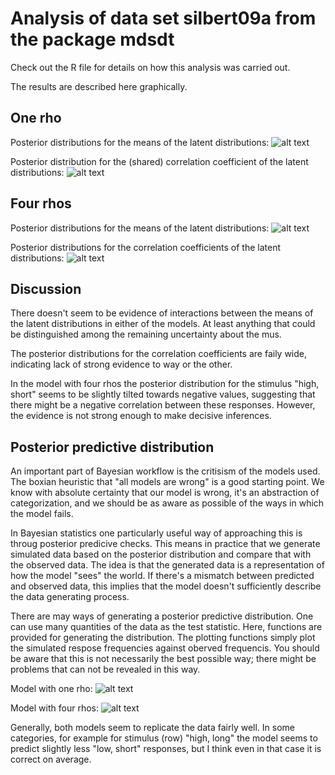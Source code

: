 # Analysis of data set silbert09a from the package mdsdt

Check out the R file for details on how this analysis was carried out.

The results are described here graphically. 

## One rho

Posterior distributions for the means of the latent distributions:
![alt text](one_rho_mus.png "Posterior distributions for the means of the latent distributions")

Posterior distribution for the (shared) correlation coefficient of the latent distributions:
![alt text](one_rho_rho.png "Posterior distribution for the (shared) correlation coefficient of the latent distributions")


## Four rhos

Posterior distributions for the means of the latent distributions:
![alt text](four_rhos_mus.png "Posterior distributions for the means of the latent distributions")

Posterior distributions for the correlation coefficients of the latent distributions:
![alt text](four_rhos_rhos.png "Posterior distributions for the correlation coefficients of the latent distributions")

## Discussion

There doesn't seem to be evidence of interactions between the means of the latent distributions in either of the models. At least anything that could be distinguished among the remaining uncertainty about the mus. 

The posterior distributions for the correlation coefficients are faily wide, indicating lack of strong evidence to way or the other.

In the model with four rhos the posterior distribution for the stimulus "high, short" seems to be slightly tilted towards negative values, suggesting that there might be a negative correlation between these responses. However, the evidence is not strong enough to make decisive inferences.

## Posterior predictive distribution

An important part of Bayesian workflow is the critisism of the models used. The boxian heuristic that "all models are wrong" is a good starting point. We know with absolute certainty that our model is wrong, it's an abstraction of categorization, and we should be as aware as possible of the ways in which the model fails. 

In Bayesian statistics one particularly useful way of approaching this is throug posterior predicive checks. This means in practice that we generate simulated data based on the posterior distribution and compare that with the observed data. The idea is that the generated data is a representation of how the model "sees" the world. If there's a mismatch between predicted and observed data, this implies that the model doesn't sufficiently describe the data generating process. 

There are may ways of generating a posterior predictive distribution. One can use many quantities of the data as the test statistic. Here, functions are provided for generating the distribution. The plotting functions simply plot the simulated respose frequencies against oberved frequencis. You should be aware that this is not necessarily the best possible way; there might be problems that can not be revealed in this way.

Model with one rho:
![alt text](four_rhos_post_pred.png "Posterior predictive distribution for the model with one rho")

Model with four rhos:
![alt text](four_rhos_post_pred.png "Posterior predictive distribution for the model with four rhos")

Generally, both models seem to replicate the data fairly well. In some categories, for example for stimulus (row) "high, long" the model seems to predict slightly less "low, short" responses, but I think even in that case it is correct on average. 
